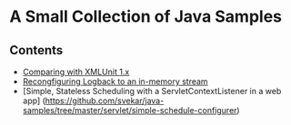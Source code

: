 # A Small Collection of Java Samples

## Contents
* [Comparing with XMLUnit 1.x](https://github.com/svekar/java-samples/tree/master/xml/testing/comparing-with-xmlunit)
* [Recongfiguring Logback to an in-memory stream](https://github.com/svekar/java-samples/tree/master/testing/logback-logging-to-in-memory-stream)
* [Simple, Stateless Scheduling with a ServletContextListener in a web app] (https://github.com/svekar/java-samples/tree/master/servlet/simple-schedule-configurer)


 



